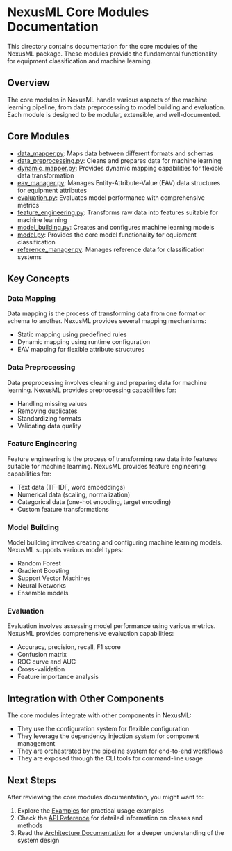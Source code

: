 # NexusML Core Modules Documentation

This directory contains documentation for the core modules of the NexusML package. These modules provide the fundamental functionality for equipment classification and machine learning.

## Overview

The core modules in NexusML handle various aspects of the machine learning pipeline, from data preprocessing to model building and evaluation. Each module is designed to be modular, extensible, and well-documented.

## Core Modules

- [data_mapper.py](data_mapper.md): Maps data between different formats and schemas
- [data_preprocessing.py](data_preprocessing.py): Cleans and prepares data for machine learning
- [dynamic_mapper.py](dynamic_mapper.md): Provides dynamic mapping capabilities for flexible data transformation
- [eav_manager.py](eav_manager.md): Manages Entity-Attribute-Value (EAV) data structures for equipment attributes
- [evaluation.py](evaluation.md): Evaluates model performance with comprehensive metrics
- [feature_engineering.py](feature_engineering.md): Transforms raw data into features suitable for machine learning
- [model_building.py](model_building.md): Creates and configures machine learning models
- [model.py](model.md): Provides the core model functionality for equipment classification
- [reference_manager.py](reference_manager.md): Manages reference data for classification systems

## Key Concepts

### Data Mapping

Data mapping is the process of transforming data from one format or schema to another. NexusML provides several mapping mechanisms:

- Static mapping using predefined rules
- Dynamic mapping using runtime configuration
- EAV mapping for flexible attribute structures

### Data Preprocessing

Data preprocessing involves cleaning and preparing data for machine learning. NexusML provides preprocessing capabilities for:

- Handling missing values
- Removing duplicates
- Standardizing formats
- Validating data quality

### Feature Engineering

Feature engineering is the process of transforming raw data into features suitable for machine learning. NexusML provides feature engineering capabilities for:

- Text data (TF-IDF, word embeddings)
- Numerical data (scaling, normalization)
- Categorical data (one-hot encoding, target encoding)
- Custom feature transformations

### Model Building

Model building involves creating and configuring machine learning models. NexusML supports various model types:

- Random Forest
- Gradient Boosting
- Support Vector Machines
- Neural Networks
- Ensemble models

### Evaluation

Evaluation involves assessing model performance using various metrics. NexusML provides comprehensive evaluation capabilities:

- Accuracy, precision, recall, F1 score
- Confusion matrix
- ROC curve and AUC
- Cross-validation
- Feature importance analysis

## Integration with Other Components

The core modules integrate with other components in NexusML:

- They use the configuration system for flexible configuration
- They leverage the dependency injection system for component management
- They are orchestrated by the pipeline system for end-to-end workflows
- They are exposed through the CLI tools for command-line usage

## Next Steps

After reviewing the core modules documentation, you might want to:

1. Explore the [Examples](../examples/README.md) for practical usage examples
2. Check the [API Reference](../api_reference.md) for detailed information on classes and methods
3. Read the [Architecture Documentation](../architecture/README.md) for a deeper understanding of the system design